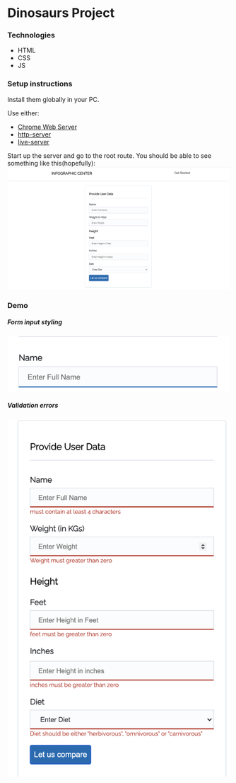 # Dinosaurs Project

### Technologies
- HTML
- CSS
- JS

### Setup instructions
Install them globally in your PC.

Use either:
- [Chrome Web Server](https://chrome.google.com/webstore/detail/web-server-for-chrome/ofhbbkphhbklhfoeikjpcbhemlocgigb?hl=en)
- [http-server](https://www.npmjs.com/package/http-server)
- [live-server](https://www.npmjs.com/package/live-server)

Start up the server and go to the root route. You should be able to see something like this(hopefully):
![Get Started Page](./screenshots/get-started.png)


### Demo
#####  Form input styling
![Form Input](./screenshots/form-input.png)

##### Validation errors
![Validation errors](./screenshots/validation-errors.png)
